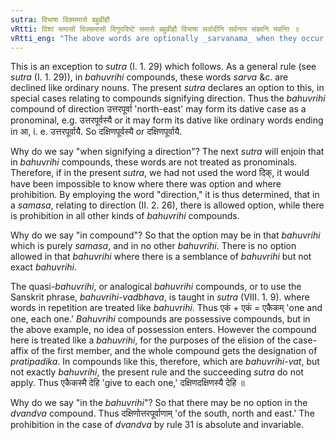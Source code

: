 ```yaml
---
sutra: विभाषा दिक्समासे बहुव्रीहौ
vRtti: दिशां समासो दिक्समासो दिगुपदिष्टे समासे बहुव्रीहौ विभाषा सर्वादीनि सर्वनाम संज्ञानि भवन्ति ॥
vRtti_eng: "The above words are optionally _sarvanama_ when they occur in a _bahuvrihi_ compound signifying direction (II. 2. 26.)"
---
```

This is an exception to _sutra_ (I. 1. 29) which follows. As a general rule (see _sutra_ (I. 1. 29)), in _bahuvrihi_ compounds, these words _sarva_ &c. are declined like ordinary nouns. The present _sutra_ declares an option to this, in special cases relating to compounds signifying direction. Thus the _bahuvrihi_ compound of direction उत्तरपूर्वा 'north-east' may form its dative case as a pronominal, e.g. उत्तरपूर्वस्यै or it may form its dative like ordinary words ending in आ, i. e. उत्तरपूर्वायै. So दक्षिणपूर्वस्यै or दक्षिणपूर्वायै.

Why do we say "when signifying a direction"? The next _sutra_ will enjoin that in _bahuvrihi_ compounds, these words are not treated as pronominals. Therefore, if in the present _sutra_, we had not used the word दिक्, it would have been impossible to know where there was option and where prohibition. By employing the word "direction," it is thus determined, that in a _samasa_, relating to direction (II. 2. 26), there is allowed option, while there is prohibition in all other kinds of _bahuvrihi_ compounds.

Why do we say "in compound"? So that the option may be in that _bahuvrihi_ which is purely _samasa_, and in no other _bahuvrihi_. There is no option allowed in that _bahuvrihi_ where there is a semblance of _bahuvrihi_ but not exact _bahuvrihi_.

The quasi-_bahuvrihi_, or analogical _bahuvrihi_ compounds, or to use the Sanskrit phrase, _bahuvrihi_-_vadbhava_, is taught in _sutra_ (VIII. 1. 9). where words in repetition are treated like _bahuvrihi_. Thus एकं + एकं = एकैकम् 'one and one, each one.' _Bahuvrihi_ compounds are possessive compounds, but in the above example, no idea of possession enters. However the compound here is treated like a _bahuvrihi_, for the purposes of the elision of the case-affix of the first member, and the whole compound gets the designation of _pratipadika_. In compounds like this, therefore, which are _bahuvrihi_-_vat_, but not exactly _bahuvrihi_, the present rule and the succeeding _sutra_ do not apply. Thus एकैकस्मै देहि 'give to each one,' दक्षिणदक्षिणस्यै देहि ॥

Why do we say "in the _bahuvrihi_"? So that there may be no option in the _dvandva_ compound. Thus दक्षिणोत्तरपूर्वाणाम् 'of the south, north and east.' The prohibition in the case of _dvandva_ by rule 31 is absolute and invariable.
